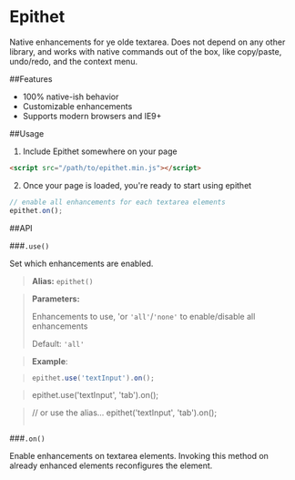 Epithet
=======

Native enhancements for ye olde textarea. Does not depend on any other library, and works with native commands out of the box, like copy/paste, undo/redo, and the context menu.


##Features

* 100% native-ish behavior
* Customizable enhancements
* Supports modern browsers and IE9+

##Usage

1. Include Epithet somewhere on your page

  ```html
  <script src="/path/to/epithet.min.js"></script>
  ```

2. Once your page is loaded, you're ready to start using epithet

  ```js
  // enable all enhancements for each textarea elements
  epithet.on();
  ```

##API

###`.use()`

Set which enhancements are enabled.

> **Alias:** `epithet()`


> **Parameters:**
>
> Enhancements to use, 'or `'all'`/`'none'` to enable/disable all enhancements
>
> Default: `'all'`


> **Example**:

> ```js
> epithet.use('textInput').on();

> epithet.use('textInput', 'tab').on();

> // or use the alias...
> epithet('textInput', 'tab').on();
> ```

###`.on()`

Enable enhancements on textarea elements. Invoking this method on already enhanced elements reconfigures the element.


